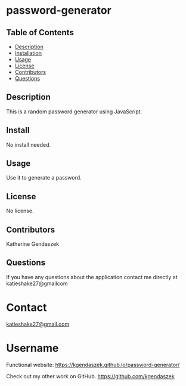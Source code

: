 # password-generator
  ## Table of Contents
* [Description](#description)
* [Installation](#installation)
* [Usage](#usage)
* [License](#license)
* [Contributors](#contributors)
* [Questions](#questions)
## Description
This is a random password generator using JavaScript.
## Install
No install needed.
## Usage
Use it to generate a password.
## License
No license.
## Contributors
Katherine Gendaszek
## Questions
If you have any questions about the application contact me directly at katieshake27@gmailcom
# Contact
katieshake27@gmail.com
# Username
Functional website:
https://kgendaszek.github.io/password-generator/

Check out my other work on GitHub.
https://github.com/kgendaszek